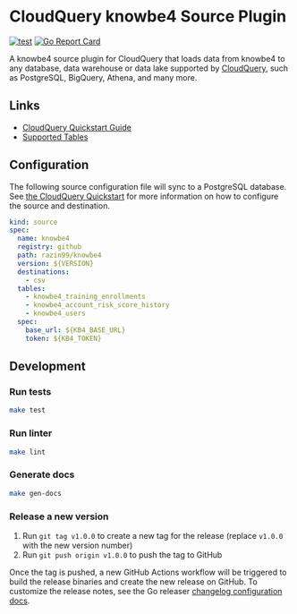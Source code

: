 # CloudQuery knowbe4 Source Plugin

[![test](https://github.com/razin99/cq-source-knowbe4/actions/workflows/test.yaml/badge.svg)](https://github.com/razin99/cq-source-knowbe4/actions/workflows/test.yaml)
[![Go Report Card](https://goreportcard.com/badge/github.com/razin99/cq-source-knowbe4)](https://goreportcard.com/report/github.com/razin99/cq-source-knowbe4)

A knowbe4 source plugin for CloudQuery that loads data from knowbe4 to any database, data warehouse or data lake supported by [CloudQuery](https://www.cloudquery.io/), such as PostgreSQL, BigQuery, Athena, and many more.

## Links

- [CloudQuery Quickstart Guide](https://www.cloudquery.io/docs/quickstart)
- [Supported Tables](docs/tables/README.md)

## Configuration

The following source configuration file will sync to a PostgreSQL database. See [the CloudQuery Quickstart](https://www.cloudquery.io/docs/quickstart) for more information on how to configure the source and destination.

```yaml
kind: source
spec:
  name: knowbe4
  registry: github
  path: razin99/knowbe4
  version: ${VERSION}
  destinations:
    - csv
  tables:
    - knowbe4_training_enrollments
    - knowbe4_account_risk_score_history
    - knowbe4_users
  spec:
    base_url: ${KB4_BASE_URL}
    token: ${KB4_TOKEN}
```

## Development

### Run tests

```bash
make test
```

### Run linter

```bash
make lint
```

### Generate docs

```bash
make gen-docs
```

### Release a new version

1. Run `git tag v1.0.0` to create a new tag for the release (replace `v1.0.0` with the new version number)
2. Run `git push origin v1.0.0` to push the tag to GitHub

Once the tag is pushed, a new GitHub Actions workflow will be triggered to build the release binaries and create the new release on GitHub.
To customize the release notes, see the Go releaser [changelog configuration docs](https://goreleaser.com/customization/changelog/#changelog).
